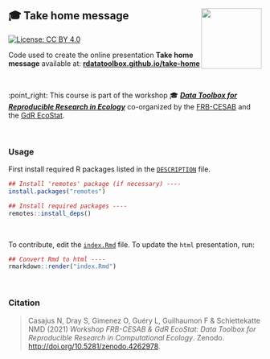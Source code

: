## :mortar_board: Take home message <img src="https://raw.githubusercontent.com/rdatatoolbox/.github/main/profile/logo-rdatatoolbox_150dpi.png" height="120" align="right"/>

[![License: CC
BY 4.0](https://img.shields.io/badge/License-CC%20BY%204.0-lightgreen.svg)](https://choosealicense.com/licenses/cc-by-4.0/)


Code used to create the online presentation **Take home message** available at:
[**rdatatoolbox.github.io/take-home**](https://rdatatoolbox.github.io/take-home)

<br />

:point\_right:  This course is part of the workshop :mortar_board: 
[**_Data Toolbox for Reproducible Research in Ecology_**](https://rdatatoolbox.github.io) co-organized by the 
[FRB-CESAB](https://www.fondationbiodiversite.fr/en/about-the-foundation/le-cesab/) 
and the 
[GdR EcoStat](https://sites.google.com/site/gdrecostat/).


<br />


### Usage

First install required R packages listed in the 
[`DESCRIPTION`](https://github.com/rdatatoolbox/take-home/blob/main/DESCRIPTION)
file.

```r
## Install 'remotes' package (if necessary) ----
install.packages("remotes")

## Install required packages ----
remotes::install_deps()
```

<br />

To contribute, edit the 
[`index.Rmd`](https://github.com/rdatatoolbox/take-home/blob/main/index.Rmd) 
file. To update the `html` presentation, run: 

```r
## Convert Rmd to html ----
rmarkdown::render("index.Rmd")
```


<br />


### Citation

> Casajus N, Dray S, Gimenez O, Guéry L, Guilhaumon F & Schiettekatte NMD (2021) *Workshop FRB-CESAB & GdR EcoStat: Data Toolbox for Reproducible Research in Computational Ecology*. Zenodo. <http://doi.org/10.5281/zenodo.4262978>.
